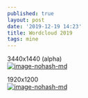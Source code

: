 ```yaml
---
published: true
layout: post
date: '2019-12-19 14:23'
title: Wordcloud 2019
tags: mine 
---
```

3440x1440 (alpha)  
[![image-nohash-md](https://images.weserv.nl/?url=https://i.imgur.com/wspaxUd.png)](https://images.weserv.nl/?url=https://i.imgur.com/wspaxUd.png)

1920x1200  
[![image-nohash-md](https://images.weserv.nl/?url=https://i.imgur.com/zPhX55nl.jpg)](https://images.weserv.nl/?url=https://i.imgur.com/zPhX55n.jpg)
